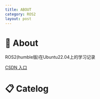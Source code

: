 ```yaml
---
title: ABOUT
category: ROS2
layout: post
---
```



# 📝 About

ROS2(humble版)在Ubuntu22.04上的学习记录

[CSDN 入口](https://blog.csdn.net/qq_42727752/article/details/130276765)


# 📋 Catelog



